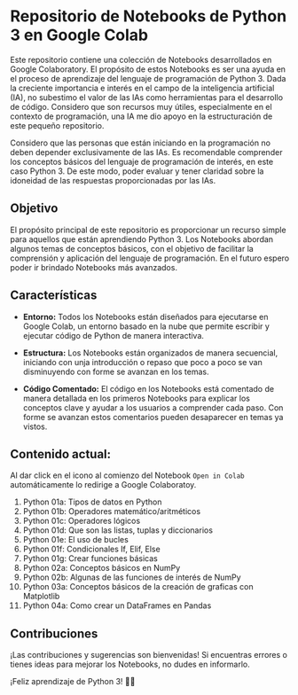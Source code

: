 # Repositorio de Notebooks de Python 3 en Google Colab

Este repositorio contiene una colección de Notebooks desarrollados en Google Colaboratory. El propósito de estos Notebooks es ser una ayuda en el proceso de aprendizaje del lenguaje de programación de Python 3. Dada la creciente importancia e interés en el campo de la inteligencia artificial (IA), no subestimo el valor de las IAs como herramientas para el desarrollo de código. Considero que son recursos muy útiles, especialmente en el contexto de programación, una IA me dio apoyo en la estructuración de este pequeño repositorio.

Considero que las personas que están iniciando en la programación no deben depender exclusivamente de las IAs. Es recomendable comprender los conceptos básicos del lenguaje de programación de interés, en este caso Python 3. De este modo, poder evaluar y tener claridad sobre la idoneidad de las respuestas proporcionadas por las IAs.

## Objetivo

El propósito principal de este repositorio es proporcionar un recurso simple para aquellos que están aprendiendo Python 3. Los Notebooks abordan algunos temas de conceptos básicos, con el objetivo de facilitar la comprensión y aplicación del lenguaje de programación. En el futuro espero poder ir brindado Notebooks más avanzados.

## Características

- **Entorno:** Todos los Notebooks están diseñados para ejecutarse en Google Colab, un entorno basado en la nube que permite escribir y ejecutar código de Python de manera interactiva.

- **Estructura:** Los Notebooks están organizados de manera secuencial, iniciando con unja introducción o repaso que poco a poco se van disminuyendo con forme se avanzan en los temas.

- **Código Comentado:** El código en los Notebooks está comentado de manera detallada en los primeros Notebooks para explicar los conceptos clave y ayudar a los usuarios a comprender cada paso. Con forme se avanzan estos comentarios pueden desaparecer en temas ya vistos.

## Contenido actual:

Al dar click en el icono al comienzo del Notebook `Open in Colab` automáticamente lo redirige a Google Colaboratoy.

1. Python 01a: Tipos de datos en Python
2. Python 01b: Operadores matemático/aritméticos
3. Python 01c: Operadores lógicos
4. Python 01d: Que son las listas, tuplas y diccionarios
5. Python 01e: El uso de bucles
6. Python 01f: Condicionales If, Elif, Else
7. Python 01g: Crear funciones básicas
8. Python 02a: Conceptos básicos en NumPy
9. Python 02b: Algunas de las funciones de interés de NumPy
10. Python 03a: Conceptos básicos de la creación de graficas con Matplotlib
11. Python 04a: Como crear un DataFrames en Pandas

## Contribuciones

¡Las contribuciones y sugerencias son bienvenidas! Si encuentras errores o tienes ideas para mejorar los Notebooks, no dudes en informarlo.

¡Feliz aprendizaje de Python 3! 🐍✨
